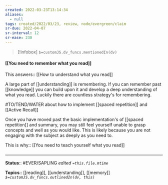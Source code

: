 ```yaml
---
created: 2022-03-23T13:14:34 
aliases:
  - null
tags: created/2022/03/23, review, node/evergreen/claim
sr-due: 2022-04-07
sr-interval: 12
sr-ease: 230
---
```

> [!infobox]
`$=customJS.dv_funcs.mentionedIn(dv)`

#### [[You need to remember what you read]] 

This
answers:: [[How to understand what you read]]

A large part of [[understanding]] is remembering. If you can remember past [[knowledge]] you can build upon it and develop a deep understanding of what you read.
Luckily there are countless strategy's for remembering.

#TO/TEND/WATER about how to implement [[spaced repetition]] and [[Active Recall]]

Once you have moved past the basic implementation's of [[spaced repetition]] and summary, you may still feel yourself unable to grasp concepts and well as you would like. This is likely because you are not engaging with the subject as deeply as you need to.

This is why:: [[You need to teach yourself what you read]]

### <hr class="footnote"/>

**Status**:: #EVER/SAPLING 
*edited `=this.file.mtime`*

**Topics**:: [[reading]], [[understanding]], [[memory]]
*`$=customJS.dv_funcs.outlinedIn(dv, this)`*
